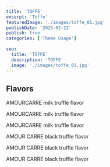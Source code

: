 ```yaml
---
title: 'TOFFE'
excerpt: 'Toffe'
featuredImage: './images/toffe_01.jpg'
publishDate: '2025-02-22'
publish: true
categories: ['Theme Usage']

seo:
  title: 'TOFFE'
  description: 'TOFFE'
  image: './images/toffe_01.jpg'
---
```


## Flavors

AMOURCARRE milk truffle flavor

AMOURCARRE milk truffle flavor

AMOURCARRE milk truffle flavor

AMOUR CARRE black truffle flavor

AMOUR CARRE black truffle flavor

AMOUR CARRE black truffle flavor
